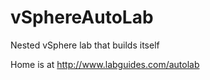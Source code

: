 # vSphereAutoLab
Nested vSphere lab that builds itself

Home is at http://www.labguides.com/autolab
